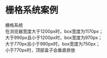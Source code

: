 # 栅格系统案例
栅格系统 <br>
在浏览器宽度大于1200px时，box宽度为1170px； <br>
大于990px且小于1200px时，box宽度为970px； <br>
大于770px且小于990px时，box宽度为750px； <br>
小于770px时，顶部盒子会垂直排放
